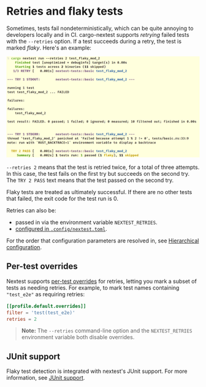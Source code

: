 # Retries and flaky tests

Sometimes, tests fail nondeterministically, which can be quite annoying to developers locally and in CI. cargo-nextest supports *retrying* failed tests with the `--retries` option. If a test succeeds during a retry, the test is marked *flaky*. Here's an example:

![Output of cargo nextest run --retries 2](../static/nextest-retry.png)

`--retries 2` means that the test is retried twice, for a total of three attempts. In this case, the test fails on the first try but succeeds on the second try. The `TRY 2 PASS` text means that the test passed on the second try.

Flaky tests are treated as ultimately successful. If there are no other tests that failed, the exit code for the test run is 0.

Retries can also be:
* passed in via the environment variable `NEXTEST_RETRIES`.
* [configured in `.config/nextest.toml`](configuration.md).

For the order that configuration parameters are resolved in, see [Hierarchical configuration](configuration.md#hierarchical-configuration).

## Per-test overrides

Nextest supports [per-test overrides](per-test-overrides.md) for retries, letting you mark a subset of tests as needing retries. For example, to mark test names containing `"test_e2e"` as requiring retries:

```toml
[[profile.default.overrides]]
filter = 'test(test_e2e)'
retries = 2
```

> **Note:** The `--retries` command-line option and the `NEXTEST_RETRIES` environment variable both disable overrides.

## JUnit support

Flaky test detection is integrated with nextest's JUnit support. For more information, see [JUnit support](junit.md).
